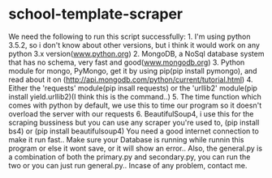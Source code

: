 # school-template-scraper
We need the following to run this script successfully:  1. I'm using python 3.5.2, so i don't know about other versions, but i think it would work on any python 3.x version(www.python.org)  2. MongoDB, a NoSql database system that has no schema, very fast and good(www.mongodb.org)  3. Python module for mongo, PyMongo, get it by using pip(pip install pymongo), and read about it on (http://api.mongodb.com/python/current/tutorial.html)  4. Either the 'requests' module(pip insall requests) or the 'urllib2' module(pip install yield.urllib2)(I think this is the command..)  5. The time function which comes with python by default, we use this to time our program so it doesn't overload the server with our requests  6. BeautifulSoup4, i use this for the scraping bussiness but you can use any scraper you're used to, (pip install bs4) or (pip install beautifulsoup4)  You need a good internet connection to make it run fast.. Make sure your Database is running while runnin this program or else it wont save, or it will show an error..  Also, the general.py is a combination of both the primary.py and secondary.py, you can run the two or you can just run general.py..  Incase of any problem, contact me.
